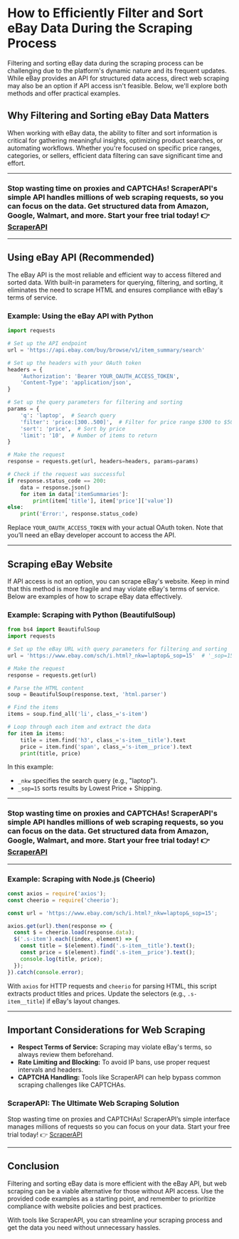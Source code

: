 
# How to Efficiently Filter and Sort eBay Data During the Scraping Process

Filtering and sorting eBay data during the scraping process can be challenging due to the platform's dynamic nature and its frequent updates. While eBay provides an API for structured data access, direct web scraping may also be an option if API access isn't feasible. Below, we'll explore both methods and offer practical examples.

## Why Filtering and Sorting eBay Data Matters

When working with eBay data, the ability to filter and sort information is critical for gathering meaningful insights, optimizing product searches, or automating workflows. Whether you're focused on specific price ranges, categories, or sellers, efficient data filtering can save significant time and effort.

---

### Stop wasting time on proxies and CAPTCHAs! ScraperAPI's simple API handles millions of web scraping requests, so you can focus on the data. Get structured data from Amazon, Google, Walmart, and more. Start your free trial today! 👉 [ScraperAPI](https://www.scraperapi.com/?fp_ref=coupons)

---

## Using eBay API (Recommended)

The eBay API is the most reliable and efficient way to access filtered and sorted data. With built-in parameters for querying, filtering, and sorting, it eliminates the need to scrape HTML and ensures compliance with eBay's terms of service.

### Example: Using the eBay API with Python

```python
import requests

# Set up the API endpoint
url = 'https://api.ebay.com/buy/browse/v1/item_summary/search'

# Set up the headers with your OAuth token
headers = {
    'Authorization': 'Bearer YOUR_OAUTH_ACCESS_TOKEN',
    'Content-Type': 'application/json',
}

# Set up the query parameters for filtering and sorting
params = {
    'q': 'laptop',  # Search query
    'filter': 'price:[300..500]',  # Filter for price range $300 to $500
    'sort': 'price',  # Sort by price
    'limit': '10',  # Number of items to return
}

# Make the request
response = requests.get(url, headers=headers, params=params)

# Check if the request was successful
if response.status_code == 200:
    data = response.json()
    for item in data['itemSummaries']:
        print(item['title'], item['price']['value'])
else:
    print('Error:', response.status_code)
```

Replace `YOUR_OAUTH_ACCESS_TOKEN` with your actual OAuth token. Note that you’ll need an eBay developer account to access the API.

---

## Scraping eBay Website

If API access is not an option, you can scrape eBay's website. Keep in mind that this method is more fragile and may violate eBay's terms of service. Below are examples of how to scrape eBay data effectively.

### Example: Scraping with Python (BeautifulSoup)

```python
from bs4 import BeautifulSoup
import requests

# Set up the eBay URL with query parameters for filtering and sorting
url = 'https://www.ebay.com/sch/i.html?_nkw=laptop&_sop=15'  # '_sop=15' sorts by Lowest Price + Shipping

# Make the request
response = requests.get(url)

# Parse the HTML content
soup = BeautifulSoup(response.text, 'html.parser')

# Find the items
items = soup.find_all('li', class_='s-item')

# Loop through each item and extract the data
for item in items:
    title = item.find('h3', class_='s-item__title').text
    price = item.find('span', class_='s-item__price').text
    print(title, price)
```

In this example:
- `_nkw` specifies the search query (e.g., "laptop").
- `_sop=15` sorts results by Lowest Price + Shipping.

---

### Stop wasting time on proxies and CAPTCHAs! ScraperAPI's simple API handles millions of web scraping requests, so you can focus on the data. Get structured data from Amazon, Google, Walmart, and more. Start your free trial today! 👉 [ScraperAPI](https://www.scraperapi.com/?fp_ref=coupons)

---

### Example: Scraping with Node.js (Cheerio)

```javascript
const axios = require('axios');
const cheerio = require('cheerio');

const url = 'https://www.ebay.com/sch/i.html?_nkw=laptop&_sop=15';

axios.get(url).then(response => {
  const $ = cheerio.load(response.data);
  $('.s-item').each((index, element) => {
    const title = $(element).find('.s-item__title').text();
    const price = $(element).find('.s-item__price').text();
    console.log(title, price);
  });
}).catch(console.error);
```

With `axios` for HTTP requests and `cheerio` for parsing HTML, this script extracts product titles and prices. Update the selectors (e.g., `.s-item__title`) if eBay's layout changes.

---

## Important Considerations for Web Scraping

- **Respect Terms of Service:** Scraping may violate eBay's terms, so always review them beforehand.
- **Rate Limiting and Blocking:** To avoid IP bans, use proper request intervals and headers.
- **CAPTCHA Handling:** Tools like ScraperAPI can help bypass common scraping challenges like CAPTCHAs.

### ScraperAPI: The Ultimate Web Scraping Solution

Stop wasting time on proxies and CAPTCHAs! ScraperAPI’s simple interface manages millions of requests so you can focus on your data. Start your free trial today! 👉 [ScraperAPI](https://www.scraperapi.com/?fp_ref=coupons)

---

## Conclusion

Filtering and sorting eBay data is more efficient with the eBay API, but web scraping can be a viable alternative for those without API access. Use the provided code examples as a starting point, and remember to prioritize compliance with website policies and best practices.

With tools like ScraperAPI, you can streamline your scraping process and get the data you need without unnecessary hassles.
